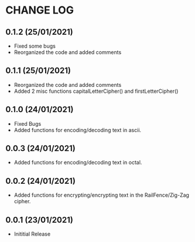 CHANGE LOG
==========

0.1.2 (25/01/2021)
-------------------
- Fixed some bugs
- Reorganized the code and added comments


0.1.1 (25/01/2021)
-------------------
- Reorganized the code and added comments
- Added 2 misc functions capitalLetterCipher() and firstLetterCipher()

0.1.0 (24/01/2021)
-------------------
- Fixed Bugs
- Added functions for encoding/decoding text in ascii.

0.0.3 (24/01/2021)
-------------------
- Added functions for encoding/decoding text in octal.

0.0.2 (24/01/2021)
-------------------
- Added functions for encrypting/encrypting text in the RailFence/Zig-Zag cipher.

0.0.1 (23/01/2021)
-------------------
- Inititial Release






